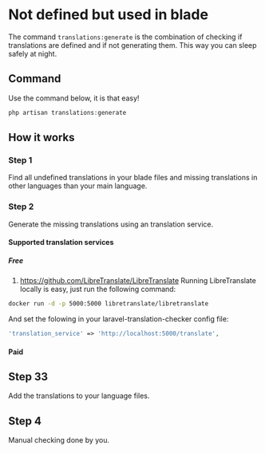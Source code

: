 # Not defined but used in blade
The command `translations:generate` is the combination of checking if translations are defined and if not generating them.
This way you can sleep safely at night.

## Command
Use the command below, it is that easy!

```php
php artisan translations:generate
```

## How it works
### Step 1
Find all undefined translations in your blade files and 
missing translations in other languages than your main language. 

### Step 2
Generate the missing translations using an translation service.

#### Supported translation services

##### Free
1. https://github.com/LibreTranslate/LibreTranslate
Running LibreTranslate locally is easy, just run the following command:
```bash
docker run -d -p 5000:5000 libretranslate/libretranslate
```
And set the folowing in your laravel-translation-checker config file:
```php
'translation_service' => 'http://localhost:5000/translate',
```

#### Paid


## Step 33
Add the translations to your language files.

## Step 4
Manual checking done by you. 
